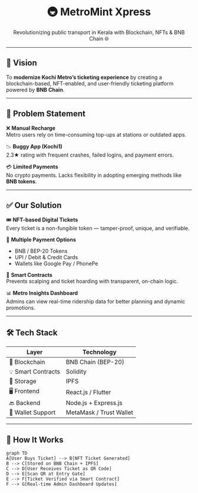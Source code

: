 <h1 align="center">🚇 MetroMint Xpress </h1>
<p align="center">Revolutionizing public transport in Kerala with Blockchain, NFTs & BNB Chain 🌐</p>

<!-- there is a logo for blockchain here 
<p align="center">
  <img src="https://img.icons8.com/external-flaticons-flat-flat-icons/64/000000/external-blockchain-cryptocurrency-flaticons-flat-flat-icons-3.png" alt="blockchain icon"/>
</p>
-->
---

## 🌟 Vision

To **modernize Kochi Metro’s ticketing experience** by creating a blockchain-based, NFT-enabled, and user-friendly ticketing platform powered by **BNB Chain**.

---

## 🧩 Problem Statement

❌ **Manual Recharge**  
Metro users rely on time-consuming top-ups at stations or outdated apps.

📉 **Buggy App (Kochi1)**  
2.3★ rating with frequent crashes, failed logins, and payment errors.

💳 **Limited Payments**  
No crypto payments. Lacks flexibility in adopting emerging methods like **BNB tokens**.

---

## ✅ Our Solution

🎟️ **NFT-based Digital Tickets**  
Every ticket is a non-fungible token — tamper-proof, unique, and verifiable.

💸 **Multiple Payment Options**  
- BNB / BEP-20 Tokens  
- UPI / Debit & Credit Cards  
- Wallets like Google Pay / PhonePe

🔐 **Smart Contracts**  
Prevents scalping and ticket hoarding with transparent, on-chain logic.

📊 **Metro Insights Dashboard**  
Admins can view real-time ridership data for better planning and dynamic promotions.

---

## 🛠️ Tech Stack

| Layer              | Technology                        |
|-------------------|------------------------------------|
| 🧱 Blockchain      | BNB Chain (BEP-20)                 |
| 💡 Smart Contracts | Solidity                          |
| 📁 Storage         | IPFS                              |
| 🖥️ Frontend        | React.js / Flutter                |
| 🔙 Backend         | Node.js + Express.js              |
| 👛 Wallet Support  | MetaMask / Trust Wallet           |

---

## 🧠 How It Works

```mermaid
graph TD
A[User Buys Ticket] --> B[NFT Ticket Generated]
B --> C[Stored on BNB Chain + IPFS]
C --> D[User Receives Ticket as QR Code]
D --> E[Scan QR at Entry Gate]
E --> F[Ticket Verified via Smart Contract]
F --> G[Real-time Admin Dashboard Updates]
